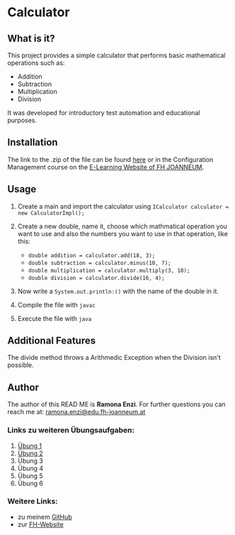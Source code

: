 # Calculator

## What is it?

This project provides a simple calculator that performs basic mathematical operations such as:

- Addition
- Subtraction
- Multiplication
- Division

It was developed for introductory test automation and educational purposes.

## Installation

The link to the .zip of the file can be found [here](https://elearning.fh-joanneum.at/pluginfile.php/115269/mod_folder/content/0/Calculator-Example.zip?forcedownload=1) or in the Configuration Management course on the [E-Learning Website of FH JOANNEUM](https://elearning.fh-joanneum.at/).

## Usage

1. Create a main and import the calculator using `ICalculator calculator = new CalculatorImpl();`
2. Create a new double, name it, choose which mathmatical operation you want to use and also the numbers you want to use in that operation, like this:

    - `double addition = calculator.add(18, 3);`
    - `double subtraction = calculator.minus(10, 7);`
    - `double multiplication = calculator.multiply(3, 18);`
    - `double division = calculator.divide(16, 4);`

3. Now write a `System.out.println:()` with the name of the double in it.
4. Compile the file with `javac`
5. Execute the file with `java`

## Additional Features

The divide method throws a Arithmedic Exception when the Division isn't possible.

## Author

The author of this READ ME is **Ramona Enzi**. For further questions you can reach me at: ramona.enzi@edu.fh-joanneum.at

### Links zu weiteren Übungsaufgaben:
1. [Übung 1](exercise1.md)
2. [Übung 2](exercise2.md)
3. Übung 3
4. Übung 4
5. Übung 5
6. Übung 6

### Weitere Links:

- zu meinem [GitHub](https://github.com/monaenzi)
- zur [FH-Website](https://www.fh-joanneum.at)